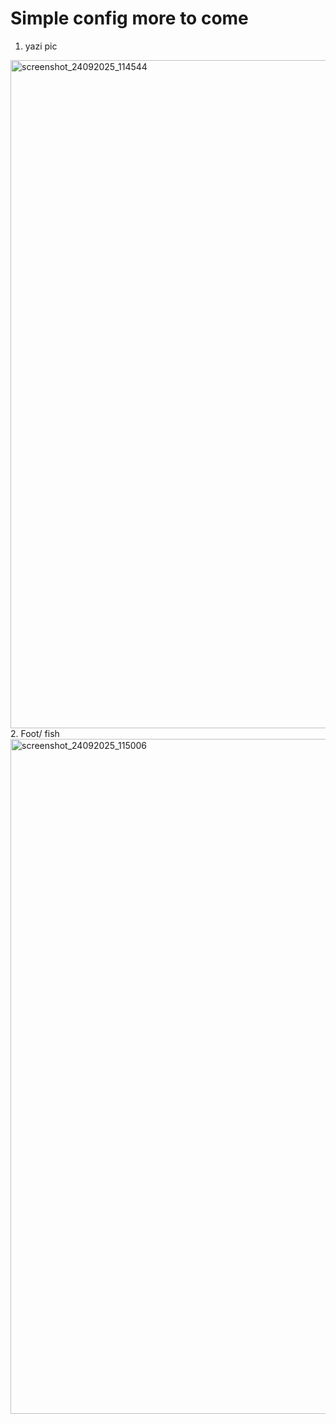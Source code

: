 # Simple config more to come 
1. yazi pic
<img width="1904" height="1069" alt="screenshot_24092025_114544" src="https://github.com/user-attachments/assets/5445f3d1-6087-44b4-9ee7-42460187bbca" />
2. Foot/ fish
<img width="1920" height="1080" alt="screenshot_24092025_115006" src="https://github.com/user-attachments/assets/bd5ca79d-accd-40cd-9961-d44ffda7548b" />
